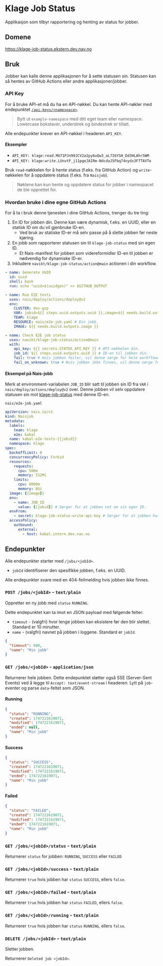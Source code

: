 # Klage Job Status
Applikasjon som tilbyr rapportering og henting av status for jobber.

## Domene
https://klage-job-status.ekstern.dev.nav.no

## Bruk
Jobber kan kalle denne applikasjonen for å sette statusen sin.
Statusen kan så hentes av GitHub Actions eller andre applikasjoner/jobber.

### API Key
For å bruke API-et må du ha en API-nøkkel.
Du kan hente API-nøkler med endepunktet [`/api-keys/<namespace>`](https://klage-job-status.ekstern.dev.nav.no/api-keys/example-namespace).
> Bytt ut `example-namespace` med ditt eget team eller namespace. Lowercase bokstaver, understrek og bindestrek er tillatt.

Alle endepunkter krever en API-nøkkel i headeren `API_KEY`.

#### Eksempler
- `API_KEY: klage:read.MU71PJn99JCV2a2py6uQw3_aL7I6YSH_Dd3HLAhr5WM`
- `API_KEY: klage:write.LUnvtF_j11pgeJAIRm-NdcdaJ5Fbq74nydx3F7TAVTo`

Bruk `read`-nøkkelen for å hente status (f.eks. fra GitHub Action) og `write`-nøkkelen for å oppdatere status (f.eks. fra `Naisjob`).

> Nøklene kan kun hente og oppdatere status for jobber i namespacet de ble opprettet for.

### Hvordan bruke i dine egne GitHub Actions
For å ta i bruk denne tjenesten i dine GitHub Actions, trenger du tre ting:
1. En ID for jobben din. Denne kan være dynamisk, f.eks. en UUID, eller en statisk ID om du vil gjenbruke ID-en.
    - Ved bruk av statiske ID-er må selv passe på å slette jobben før neste kjøring.
2. En jobb som rapporterer statusen sin til `klage-job-status` med sin egen ID.
    - Et Nais-manifest for jobben som videreformidler ID-en til jobben er nødvendig for dynamiske ID-er.
3. Inkludere `navikt/klage-job-status/action@main` actionen i din workflow.

```yaml
- name: Generate UUID
  id: uuid
  shell: bash
  run: echo "uuid=$(uuidgen)" >> $GITHUB_OUTPUT

- name: Run E2E tests
  uses: nais/deploy/actions/deploy@v2
  env:
    CLUSTER: dev-gcp
    VAR: jobid=${{ steps.uuid.outputs.uuid }},image=${{ needs.build.outputs.image }} # Ditt image og jobb-ID.
    TEAM: klage
    RESOURCE: nais/e2e-job.yaml # Din jobb.
    IMAGE: ${{ needs.build.outputs.image }}

- name: Check E2E job status
  uses: navikt/klage-job-status/action@main
  with:
    api_key: ${{ secrets.STATUS_API_KEY }} # API-nøkkelen din.
    job_id: ${{ steps.uuid.outputs.uuid }} # ID-en til jobben din.
    fail: true # Hvis jobben feiler, vil denne sørge for hele workflowen feiler.
    fail_on_unknown: true # Hvis jobben ikke finnes, vil denne sørge for hele workflowen feiler.
```

#### Eksempel på Nais-jobb
Merk at environment-variabelen `JOB_ID` blir satt til jobben sin ID fra `VAR` i `nais/deploy/actions/deploy@v2` over.
Denne jobben vil selv oppdatere statusen sin mot [klage-job-status](https://klage-job-status.ekstern.dev.nav.no) med denne ID-en.

`nais/e2e-job.yaml`
```yaml
apiVersion: nais.io/v1
kind: Naisjob
metadata:
  labels:
    team: klage
    e2e: kabal
  name: kabal-e2e-tests-{{jobid}}
  namespace: klage
spec:
  backoffLimit: 0
  concurrencyPolicy: Forbid
  resources:
    requests:
      cpu: 500m
      memory: 512Mi
    limits:
      cpu: 8000m
      memory: 8Gi
  image: {{image}}
  env:
    - name: JOB_ID
      value: {{jobid}} # Sørger for at jobben vet om sin egen ID.
  envFrom:
    - secret: klage-job-status-write-api-key # Sørger for at jobben har riktig API-nøkkel for å oppdatere status.
  accessPolicy:
    outbound:
      external:
        - host: kabal.intern.dev.nav.no
```

## Endepunkter
Alle endepunkter starter med `/jobs/<jobId>`.
- `jobId` identifiserer den spesifikke jobben, f.eks. en UUID.

Alle endepunkter svare med en 404-feilmelding hvis jobben ikke finnes.

### `POST /jobs/<jobId>` - `text/plain`
Oppretter en ny jobb med `status` `RUNNING`.

Dette endepunktet kan ta imot en JSON payload med følgende felter:
- `timeout` - (valgfri) hvor lenge jobben kan eksistere før den blir slettet. Standard er 10 minutter.
- `name` - (valgfri) navnet på jobben i loggene. Standard er `jobId`.
```json
{
  "timeout": 600,
  "name": "Min jobb"
}
```

### `GET /jobs/<jobId>` - `application/json`
Returnerer hele jobben.
Dette endepunktet støtter også SSE (Server-Sent Events) ved å legge til `Accept: text/event-stream` i headeren.
Lytt på `job`-eventer og parse `data`-feltet som JSON.

#### Running
```json
{
  "status": "RUNNING",
  "created": 1747221619071,
  "modified": 1747221619071,
  "ended": null,
  "name": "Min jobb"
}
```

#### Success
```json
{
  "status": "SUCCESS",
  "created": 1747221619071,
  "modified": 1747221619071,
  "ended": 1747221619071,
  "name": "Min jobb"
}
```

#### Failed
```json
{
  "status": "FAILED",
  "created": 1747221619071,
  "modified": 1747221619071,
  "ended": 1747221619071,
  "name": "Min jobb"
}
```

### `GET /jobs/<jobId>/status` - `text/plain`
Returnerer `status` for jobben: `RUNNING`, `SUCCESS` eller `FAILED`

### `GET /jobs/<jobId>/success` - `text/plain`
Returnerer `true` hvis jobben har `status` `SUCCESS`, ellers `false`.

### `GET /jobs/<jobId>/failed` - `text/plain`
Returnerer `true` hvis jobben har `status` `FAILED`, ellers `false`.

### `GET /jobs/<jobId>/running` - `text/plain`
Returnerer `true` hvis jobben har `status` `RUNNING`, ellers `false`.

### `DELETE /jobs/<jobId>` - `text/plain`
Sletter jobben.

Returnerer `Deleted job <jobId>`.
